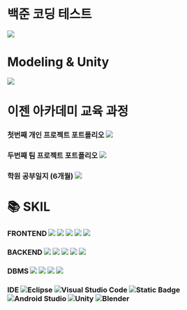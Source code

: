  # 백준 코딩 테스트
 <a href="https://github.com/Alipheese16th/CodingTest"><img src="https://img.shields.io/badge/CodingTest-black?style=social&logo=github"/></a>

 <!--[![Solved.ac Profile](http://mazassumnida.wtf/api/v2/generate_badge?boj=shwoo1103)](https://solved.ac/shwoo1103/)-->
 
 # Modeling & Unity
 <a href="https://github.com/Alipheese16th/metabus"><img src="https://img.shields.io/badge/Modeling%20%26%20Unity-purple?style=social&logo=github"/></a>
 
 # 이젠 아카데미 교육 과정
 ### 첫번째 개인 프로젝트 포트폴리오 <a href="https://github.com/Alipheese16th/CheeYoonMovie"><img src="https://img.shields.io/badge/CheeYoonMovie[영화리뷰사이트]-000000?style=for-the-badge&logo=github&logoColor=white"/></a>
 ### 두번째 팀 프로젝트 포트폴리오 <a href="https://github.com/Alipheese16th/bowow"><img src="https://img.shields.io/badge/bowow[애견용품쇼핑몰]-BE8D6E?style=for-the-badge&logo=github&logoColor=white"/></a>
 ### 학원 공부일지 (6개월) <a href="https://github.com/Alipheese16th/webPro"><img src="https://img.shields.io/badge/공부일지-0000FF?style=for-the-badge&logo=github&logoColor=white"/></a>

 # 📚 SKIL
 
 ### FRONTEND <img src="https://img.shields.io/badge/Vue.js-35495E?style=for-the-badge&logo=vuedotjs&logoColor=4FC08D"> <img src="https://img.shields.io/badge/react-61DAFB?style=for-the-badge&logo=react&logoColor=black"> <img src="https://img.shields.io/badge/JSP-db46ca?style=for-the-badge&logo=eclipse&logoColor=white"> <img src="https://img.shields.io/badge/jquery-0769AD?style=for-the-badge&logo=jquery&logoColor=white"> <img src="https://img.shields.io/badge/bootstrap-7952B3?style=for-the-badge&logo=bootstrap&logoColor=white">
 
 ### BACKEND <img src="https://img.shields.io/badge/java-007396?style=for-the-badge&logo=java&logoColor=white"> <img src="https://img.shields.io/badge/C%23-239120?style=for-the-badge&logo=unity&logoColor=white"> <img src="https://img.shields.io/badge/Spring-6DB33F?style=for-the-badge&logo=Spring&logoColor=white"> <img src="https://img.shields.io/badge/-SPRING_BOOT-36d975?style=for-the-badge&logo=spring&logoColor=white"/> <img src="https://img.shields.io/badge/Apache_Kafka-231F20?style=for-the-badge&logo=apache-kafka&logoColor=white"/> 



 ### DBMS <img src="https://img.shields.io/badge/oracle-F80000?style=for-the-badge&logo=oracle&logoColor=white"> <img src="https://img.shields.io/badge/mysql-4479A1?style=for-the-badge&logo=mysql&logoColor=white"> <img src="https://img.shields.io/badge/postgresql-4169e1?style=for-the-badge&logo=postgresql&logoColor=white"> <img src="https://img.shields.io/badge/-myBatis-FF7A00?style=for-the-badge&logo=hibernate&logoColor=white"/>

 ### IDE ![Eclipse](https://img.shields.io/badge/Eclipse%20IDE-2C2255.svg?&style=for-the-badge&logo=Eclipse%20IDE&logoColor=white) ![Visual Studio Code](https://img.shields.io/badge/Visual%20Studio%20Code-007ACC.svg?&style=for-the-badge&logo=Visual%20Studio%20Code&logoColor=white) ![Static Badge](https://img.shields.io/badge/dbeaver-white?style=for-the-badge&logo=dbeaver&logoColor=black) ![Android Studio](https://img.shields.io/badge/Android%20Studio-3DDC84.svg?&style=for-the-badge&logo=Android%20Studio&logoColor=white) ![Unity](https://img.shields.io/badge/-Unity-000000?style=for-the-badge&logo=unity&logoColor=white) ![Blender](https://img.shields.io/badge/-Blender-333333?style=for-the-badge&logo=blender) 



